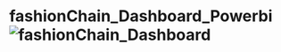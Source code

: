 # fashionChain_Dashboard_Powerbi![fashionChain_Dashboard](https://user-images.githubusercontent.com/88282209/219845825-48a29f13-c6f2-415d-8316-7e8f88dc02d2.jpeg)

